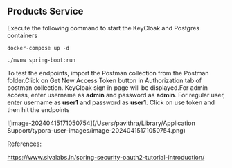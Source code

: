 ## Products Service

Execute the following command to start the KeyCloak and Postgres containers

`docker-compose up -d`

`./mvnw spring-boot:run`

To test the endpoints, import the Postman collection from the Postman folder.Click on Get New Access Token button in Authorization tab of postman collection. KeyCloak sign in page will be displayed.For admin access, enter username as **admin** and password as **admin**. For regular user, enter username as **user1** and password as **user1**. Click on use token and then hit the endpoints

![image-20240415171050754](/Users/pavithra/Library/Application Support/typora-user-images/image-20240415171050754.png)

References:

https://www.sivalabs.in/spring-security-oauth2-tutorial-introduction/
